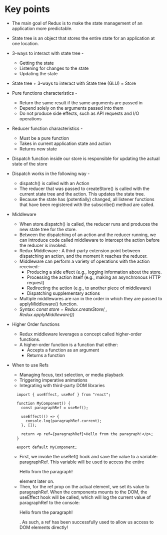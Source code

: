 # Key points

- The main goal of Redux is to make the state management of an application more predictable.
- State tree is an object that stores the entire state for an application at one location.
- 3-ways to interact with state tree -
  - Getting the state
  - Listening for changes to the state
  - Updating the state
- State tree + 3-ways to interact with State tree (GLU) = Store
- Pure functions characteristics -
  - Return the same result if the same arguments are passed in
  - Depend solely on the arguments passed into them
  - Do not produce side effects, such as API requests and I/O operations
- Reducer function characteristics -
  - Must be a pure function
  - Takes in current application state and action
  - Returns new state
- Dispatch function inside our store is responsible for updating the actual state of the store
- Dispatch works in the following way -

  - dispatch() is called with an Action
  - The reducer that was passed to createStore() is called with the current state tree and the action. This updates the state tree.
  - Because the state has (potentially) changed, all listener functions that have been registered with the subscribe() method are called.

- Middleware

  - When store.dispatch() is called, the reducer runs and produces the new state tree for the store.
  - Between the dispatching of an action and the reducer running, we can introduce code called middleware to intercept the action before the reducer is invoked.
  - Redux Middleware : A third-party extension point between dispatching an action, and the moment it reaches the reducer.
  - Middleware can perform a variety of operations with the action received:-
    - Producing a side effect (e.g., logging information about the store.
    - Processing the action itself (e.g., making an asynchronous HTTP request)
    - Redirecting the action (e.g., to another piece of middleware)
    - Dispatching supplementary actions
  - Multiple middlewares are ran in the order in which they are passed to applyMiddleware() function.
  - Syntax: _const store = Redux.createStore( <reducer-function>, Redux.applyMiddleware(<middleware-functions>))_

- Higher Order functions

  - Redux middleware leverages a concept called higher-order functions.
  - A higher-order function is a function that either:
    - Accepts a function as an argument
    - Returns a function

- When to use Refs

  - Managing focus, text selection, or media playback
  - Triggering imperative animations
  - Integrating with third-party DOM libraries

  ```
    import { useEffect, useRef } from "react";

    function MyComponent() {
      const paragraphRef = useRef();

      useEffect(() => {
        console.log(paragraphRef.current);
      }, []);

      return <p ref={paragraphRef}>Hello from the paragraph!</p>;
    }

    export default MyComponent;
  ```

  - First, we invoke the useRef() hook and save the value to a variable: paragraphRef. This variable will be used to access the entire <p>Hello from the paragraph!</p> element later on.
  - Then, for the ref prop on the actual element, we set its value to paragraphRef. When the components mounts to the DOM, the useEffect hook will be called, which will log the current value of paragraphRef to the console: <p>Hello from the paragraph!</p>. As such, a ref has been successfully used to allow us access to DOM elements directly!

